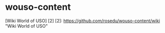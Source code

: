 wouso-content
=============

[Wiki World of USO] [2]
[2]: https://github.com/rosedu/wouso-content/wiki "Wiki World of USO"



